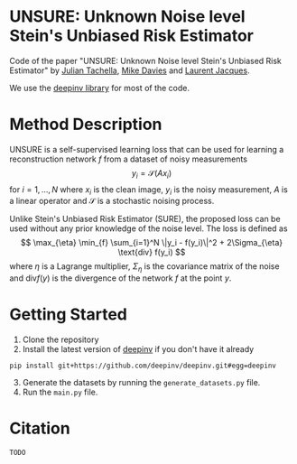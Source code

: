# UNSURE: Unknown Noise level Stein's Unbiased Risk Estimator

Code of the paper "UNSURE: Unknown Noise level Stein's Unbiased Risk Estimator" by [Julian Tachella](https://tachella.github.io/),
[Mike Davies](https://www.eng.ed.ac.uk/about/people/professor-michael-e-davies) and [Laurent Jacques](https://laurentjacques.gitlab.io/).

We use the [deepinv library](https://deepinv.github.io/deepinv/) for most of the code.


# Method Description
UNSURE is a self-supervised learning loss that can be used for learning a reconstruction network $f$ 
from a dataset of noisy measurements
$$
y_i = \mathcal{S}(Ax_i) 
$$
for $i=1,\dots,N$ where $x_i$ is the clean image, $y_i$ is the noisy measurement, $A$ is a linear operator and $\mathcal{S}$ is a stochastic noising process.

Unlike Stein's Unbiased Risk Estimator (SURE), the proposed loss can be used without any prior knowledge of the noise level. 
The loss is defined as
$$
\max_{\eta} \min_{f} \sum_{i=1}^N \|y_i - f(y_i)\|^2 + 2\Sigma_{\eta} \text{div} f(y_i) 
$$
where $\eta$ is a Lagrange multiplier, 
$\Sigma_{\eta}$ is the covariance matrix of the noise and $\text{div} f(y)$ is the divergence of the network $f$ at the point $y$.

# Getting Started
1. Clone the repository
2. Install the latest version of [deepinv](https://deepinv.github.io/) if you don't have it already
```
pip install git+https://github.com/deepinv/deepinv.git#egg=deepinv
```
3. Generate the datasets by running the `generate_datasets.py` file.
4. Run the `main.py` file.

# Citation
```
TODO
```